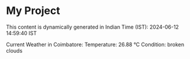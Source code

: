 # My Project

This content is dynamically generated in Indian Time (IST): 2024-06-12 14:59:40 IST


Current Weather in Coimbatore:
Temperature: 26.88 °C
Condition: broken clouds
